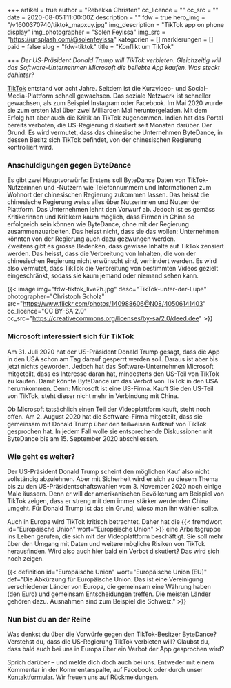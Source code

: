 +++
artikel = true
author = "Rebekka Christen"
cc_licence = ""
cc_src = ""
date = 2020-08-05T11:00:00Z
description = ""
fdw = true
hero_img = "/v1600370740/tiktok_mapxuy.jpg"
img_description = "TikTok app on phone display"
img_photographer = "Solen Feyissa"
img_src = "https://unsplash.com/@solenfeyissa"
kategorien = []
markierungen = []
paid = false
slug = "fdw-tiktok"
title = "Konflikt um TikTok"

+++
_Der US-Präsident Donald Trump will TikTok verbieten. Gleichzeitig will das Software-Unternehmen Microsoft die beliebte App kaufen. Was steckt dahinter?_

[TikTok](https://www.chinderzytig.ch/tiktok) entstand vor acht Jahre. Seitdem ist die Kurzvideo- und Social-Media-Plattform schnell gewachsen. Das soziale Netzwerk ist schneller gewachsen, als zum Beispiel Instagram oder Facebook. Im Mai 2020 wurde sie zum ersten Mal über zwei Milliarden Mal heruntergeladen. Mit dem Erfolg hat aber auch die Kritik an TikTok zugenommen. Indien hat das Portal bereits verboten, die US-Regierung diskutiert seit Monaten darüber. Der Grund: Es wird vermutet, dass das chinesische Unternehmen ByteDance, in dessen Besitz sich TikTok befindet, von der chinesischen Regierung kontrolliert wird.

### Anschuldigungen gegen ByteDance

Es gibt zwei Hauptvorwürfe: Erstens soll ByteDance Daten von TikTok-Nutzerinnen und -Nutzern wie Telefonnummern und Informationen zum Wohnort der chinesischen Regierung zukommen lassen. Das heisst die chinesische Regierung weiss alles über Nutzerinnen und Nutzer der Plattform. Das Unternehmen lehnt den Vorwurf ab. Jedoch ist es gemäss Kritikerinnen und Kritikern kaum möglich, dass Firmen in China so erfolgreich sein können wie ByteDance, ohne mit der Regierung zusammenzuarbeiten. Das heisst nicht, dass sie das wollen: Unternehmen könnten von der Regierung auch dazu gezwungen werden.  
Zweitens gibt es grosse Bedenken, dass gewisse Inhalte auf TikTok zensiert werden. Das heisst, dass die Verbreitung von Inhalten, die von der chinesischen Regierung nicht erwünscht sind, verhindert werden. Es wird also vermutet, dass TikTok die Verbreitung von bestimmten Videos gezielt eingeschränkt, sodass sie kaum jemand oder niemand sehen kann.

{{< image img="fdw-tiktok_live2h.jpg" desc="TikTok-unter-der-Lupe" photographer="Christoph Scholz" src="https://www.flickr.com/photos/140988606@N08/40506141403" cc_licence="CC BY-SA 2.0" cc_src="https://creativecommons.org/licenses/by-sa/2.0/deed.dee" >}}

### Microsoft interessiert sich für TikTok

Am 31. Juli 2020 hat der US-Präsident Donald Trump gesagt, dass die App in den USA schon am Tag darauf gesperrt werden soll. Daraus ist aber bis jetzt nichts geworden. Jedoch hat das Software-Unternehmen Microsoft mitgeteilt, dass es Interesse daran hat, mindestens den US-Teil von TikTok zu kaufen. Damit könnte ByteDance um das Verbot von TikTok in den USA herumkommen. Denn: Microsoft ist eine US-Firma. Kauft Sie den US-Teil von TikTok, steht dieser nicht mehr in Verbindung mit China.

Ob Microsoft tatsächlich einen Teil der Videoplattform kauft, steht noch offen. Am 2. August 2020 hat die Software-Firma mitgeteilt, dass sie gemeinsam mit Donald Trump über den teilweisen Aufkauf von TikTok gesprochen hat. In jedem Fall wolle sie entsprechende Diskussionen mit ByteDance bis am 15. September 2020 abschliessen.

### Wie geht es weiter?

Der US-Präsident Donald Trump scheint den möglichen Kauf also nicht vollständig abzulehnen. Aber mit Sicherheit wird er sich zu diesem Thema bis zu den US-Präsidentschaftswahlen vom 3. November 2020 noch einige Male äussern. Denn er will der amerikanischen Bevölkerung am Beispiel von TikTok zeigen, dass er streng mit dem immer stärker werdenden China umgeht. Für Donald Trump ist das ein Grund, wieso man ihn wählen sollte.

Auch in Europa wird TikTok kritisch betrachtet. Daher hat die {{< fremdwort id="Europäische Union" wort="Europäische Union" >}} eine Arbeitsgruppe ins Leben gerufen, die sich mit der Videoplattform beschäftigt. Sie soll mehr über den Umgang mit Daten und weitere mögliche Risiken von TikTok herausfinden. Wird also auch hier bald ein Verbot diskutiert? Das wird sich noch zeigen.

{{< definition id="Europäische Union" wort="Europäische Union (EU)" def="Die Abkürzung für Europäische Union. Das ist eine Vereinigung verschiedener Länder von Europa, die gemeinsam eine Währung haben (den Euro) und gemeinsam Entscheidungen treffen. Die meisten Länder gehören dazu. Ausnahmen sind zum Beispiel die Schweiz." >}}

### Nun bist du an der Reihe

Was denkst du über die Vorwürfe gegen den TikTok-Besitzer ByteDance? Verstehst du, dass die US-Regierung TikTok verbieten will? Glaubst du, dass bald auch bei uns in Europa über ein Verbot der App gesprochen wird?

Sprich darüber – und melde dich doch auch bei uns. Entweder mit einem Kommentar in der Kommentarspalte, auf Facebook oder durch unser [Kontaktformular](https://chinderzytig-v1.netlify.app/kontakt/). Wir freuen uns auf Rückmeldungen.
